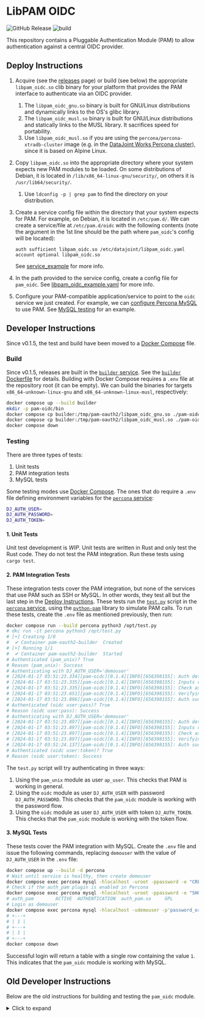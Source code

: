 # LibPAM OIDC

![GitHub Release](https://img.shields.io/github/v/release/datajoint-company/pam-oauth2)
![build](https://img.shields.io/github/actions/workflow/status/datajoint-company/pam-oauth2/release.yaml)

This repository contains a Pluggable Authentication Module (PAM) to allow authentication against a central OIDC provider.

## Deploy Instructions

1. Acquire (see the [releases](https://github.com/datajoint-company/pam-oauth2/releases) page) or build (see below) the appropriate `libpam_oidc.so` clib binary for your platform that provides the PAM interface to authenticate via an OIDC provider.
   1. The `libpam_oidc_gnu.so` binary is built for GNU/Linux distributions and dynamically links to the OS's glibc library.
   2. The `libpam_oidc_musl.so` binary is built for GNU/Linux distributions and statically links to the MUSL library. It sacrifices speed for portability.
   3. Use `libpam_oidc_musl.so` if you are using the `percona/percona-xtradb-cluster` image (e.g. in the [DataJoint Works Percona cluster](https://github.com/yambottle/dj-gitops/blob/3c08d41875aa54664cfb171af34f6edb2ab3b598/applications/k8s/deployments/percona-with-helm/pxc-pam-image/Dockerfile)), since it is based on Alpine Linux.
2. Copy `libpam_oidc.so` into the appropriate directory where your system expects new PAM modules to be loaded. On some distributions of Debian, it is located in `/lib/x86_64-linux-gnu/security/`, on others it is `/usr/lib64/security/`.
   1. Use `ldconfig -p | grep pam` to find the directory on your distribution.
3. Create a service config file within the directory that your system expects for PAM. For example, on Debian, it is located in `/etc/pam.d/`. We can create a service/file at `/etc/pam.d/oidc` with the following contents (note the argument in the 1st line should be the path where `pam_oidc`'s config will be located):

   ```text
   auth sufficient libpam_oidc.so /etc/datajoint/libpam_oidc.yaml
   account optional libpam_oidc.so
   ```

   See [service_example](./config/service_example) for more info.

4. In the path provided to the service config, create a config file for `pam_oidc`. See [libpam_oidc_example.yaml](./config/libpam_oidc_example.yaml) for more info.
5. Configure your PAM-compatible application/service to point to the `oidc` service we just created. For example, we can [configure Percona MySQL](https://docs.percona.com/percona-server/8.0/pam-plugin.html) to use PAM. See [MySQL testing](#3-mysql-tests) for an example.

## Developer Instructions

Since v0.1.5, the test and build have been moved to a [Docker Compose](./docker-compose.yml) file.

### Build

Since v0.1.5, releases are built in the [`builder` service](./docker-compose.yml). See the [`builder` Dockerfile](./docker/builder.dockerfile) for details. Building with Docker Compose requires a `.env` file at the repository root (it can be empty). We can build the binaries for targets `x86_64-unknown-linux-gnu` and `x86_64-unknown-linux-musl`, respectively:

```bash
docker compose up --build builder
mkdir -p pam-oidc/bin
docker compose cp builder:/tmp/pam-oauth2/libpam_oidc_gnu.so ./pam-oidc/bin/
docker compose cp builder:/tmp/pam-oauth2/libpam_oidc_musl.so ./pam-oidc/bin/
docker compose down
```

### Testing

There are three types of tests:

1. Unit tests
2. PAM integration tests
3. MySQL tests

Some testing modes use [Docker Compose](https://docs.docker.com/compose/).
The ones that do require a `.env` file defining environment variables for the [`percona` service](./docker-compose.yml):

```bash
DJ_AUTH_USER=
DJ_AUTH_PASSWORD=
DJ_AUTH_TOKEN=
```

#### 1. Unit Tests

Unit test development is _WIP_.
Unit tests are written in Rust and only test the Rust code. They do not test the PAM integration.
Run these tests using `cargo test`.

#### 2. PAM Integration Tests

These integration tests cover the PAM integration, but none of the services that use PAM such as SSH or MySQL.
In other words, they test all but the last step in the [Deploy Instructions](#deploy-instructions).
These tests run the [`test.py`](./tests/test.py) script in the [`percona` service](./docker-compose.yml), using the [`python-pam`](https://pypi.org/project/python-pam/) library to simulate PAM calls.
To run these tests, create the `.env` file as mentioned previously, then run:

```bash
docker compose run --build percona python3 /opt/test.py
# dkc run -it percona python3 /opt/test.py
# [+] Creating 1/0
#  ✔ Container pam-oauth2-builder  Created                                                                                              0.0s
# [+] Running 1/1
#  ✔ Container pam-oauth2-builder  Started                                                                                              0.4s
# Authenticated (pam_unix)? True
# Reason (pam_unix): Success
# Authenticating with DJ_AUTH_USER='demouser'
# [2024-01-17 03:51:23.334][pam-oidc][0.1.4][INFO][656398155]: Auth detected. Proceeding...
# [2024-01-17 03:51:23.335][pam-oidc][0.1.4][INFO][656398155]: Inputs read.
# [2024-01-17 03:51:23.335][pam-oidc][0.1.4][INFO][656398155]: Check as password.
# [2024-01-17 03:51:23.651][pam-oidc][0.1.4][INFO][656398155]: Verifying token.
# [2024-01-17 03:51:23.896][pam-oidc][0.1.4][INFO][656398155]: Auth success!
# Authenticated (oidc user:pass)? True
# Reason (oidc user:pass): Success
# Authenticating with DJ_AUTH_USER='demouser'
# [2024-01-17 03:51:23.897][pam-oidc][0.1.4][INFO][656398155]: Auth detected. Proceeding...
# [2024-01-17 03:51:23.897][pam-oidc][0.1.4][INFO][656398155]: Inputs read.
# [2024-01-17 03:51:23.897][pam-oidc][0.1.4][INFO][656398155]: Check as token.
# [2024-01-17 03:51:23.897][pam-oidc][0.1.4][INFO][656398155]: Verifying token.
# [2024-01-17 03:51:24.137][pam-oidc][0.1.4][INFO][656398155]: Auth success!
# Authenticated (oidc user:token)? True
# Reason (oidc user:token): Success
```

The `test.py` script will try authenticating in three ways:

1. Using the `pam_unix` module as user `ap_user`. This checks that PAM is working in general.
2. Using the `oidc` module as user `DJ_AUTH_USER` with password `DJ_AUTH_PASSWORD`. This checks that the `pam_oidc` module is working with the password flow.
3. Using the `oidc` module as user `DJ_AUTH_USER` with token `DJ_AUTH_TOKEN`. This checks that the `pam_oidc` module is working with the token flow.

#### 3. MySQL Tests

These tests cover the PAM integration with MySQL.
Create the `.env` file and issue the following commands, replacing `demouser` with the value of `DJ_AUTH_USER` in the `.env` file:

```bash
docker compose up --build -d percona
# Wait until service is healthy, then create demouser
docker compose exec percona mysql -hlocalhost -uroot -ppassword -e "CREATE USER 'demouser'@'%' IDENTIFIED WITH auth_pam AS 'oidc';"
# Check if the auth_pam plugin is enabled in Percona
docker compose exec percona mysql -hlocalhost -uroot -ppassword -e "SHOW PLUGINS;" | grep auth_pam
# auth_pam        ACTIVE  AUTHENTICATION  auth_pam.so     GPL
# Login as demouser
docker compose exec percona mysql -hlocalhost -udemouser -p'password_or_token_in_dot_env' -e "SELECT 1;"
# +---+
# | 1 |
# +---+
# | 1 |
# +---+
docker compose down
```

Successful login will return a table with a single row containing the value `1`.
This indicates that the `pam_oidc` module is working with MySQL.

## Old Developer Instructions

Below are the old instructions for building and testing the `pam_oidc` module.

<details>
<summary>Click to expand</summary>

### Build

```bash
cd ./pam-oidc && cargo build; cd ..  # DEBUG
cd ./pam-oidc && cargo build --release; cd ..  # PROD
```

### Validate PAM with test cases

Create `.env` file in the root directory with the following:
```
DJ_AUTH_USER=
DJ_AUTH_PASSWORD=
DJ_AUTH_TOKEN=
```
See tests in `tests` subdirectory. The header comment gives hints how to run them.

### Testing `pam_unix` Plugin in Percona

Following [Percona blog post](https://www.percona.com/blog/getting-percona-pam-to-work-with-percona-server-its-client-apps/):

```console
❯ alias dkc='docker compose'
❯ dkc up --build -d percona
❯ dkc exec -it percona mysql -hlocalhost -uroot -ppassword -e "SHOW PLUGINS;" | grep auth_pam
auth_pam        ACTIVE  AUTHENTICATION  auth_pam.so     GPL
❯ dkc exec -it percona mysql -hlocalhost -uroot -ppassword
mysql: [Warning] Using a password on the command line interface can be insecure.
Welcome to the MySQL monitor.  Commands end with ; or \g.
Your MySQL connection id is 19
Server version: 8.0.34-26 Percona Server (GPL), Release 26, Revision 0fe62c85

Copyright (c) 2009-2023 Percona LLC and/or its affiliates
Copyright (c) 2000, 2023, Oracle and/or its affiliates.

Oracle is a registered trademark of Oracle Corporation and/or its
affiliates. Other names may be trademarks of their respective
owners.

Type 'help;' or '\h' for help. Type '\c' to clear the current input statement.

mysql> CREATE USER ap_user IDENTIFIED WITH auth_pam;
Query OK, 0 rows affected (0.04 sec)

mysql> DELETE FROM mysql.user WHERE USER='';
Query OK, 0 rows affected (0.00 sec)

mysql> FLUSH PRIVILEGES;
Query OK, 0 rows affected (0.02 sec)

mysql>
Bye
❯ dkc exec -it percona mysql -hlocalhost -uap_user -ppassword
# Success
```

### Start

To do in local folder
`cargo init`


### Debug

`cargo run`

### Build (debug, prod)

`cargo build`
`cargo build --release`


### test case (needed to install gcc, g++, openssl, libressl-dev, pkgconfig, OPENSSL_DIR=/etc/ssl)

*as root

apk add g++ libressl-dev
apt-get install libssl-dev pkg-config -y
apt-get install musl-tools -y

apt-get install libssl-dev pkg-config build-essential libpam0g-dev libpam0g -y

*as user

cd /workspace/pam-oidc

cargo build

echo shh | PAM_TYPE=auth PAM_USER=raphael ./pam_oidc/target/release/pam_oidc ./sample.yaml


### cross-compile

rustup target add x86_64-unknown-linux-gnu
rustup target add x86_64-unknown-linux-musl
rustup show
cargo build --target x86_64-unknown-linux-musl --features vendored
cargo build --release --target x86_64-unknown-linux-musl

### testing (current on 07/01/21)

cp pam-oidc/test /etc/pam.d/
cp pam-oidc/target/debug/libpam_oidc.so /lib/x86_64-linux-gnu/security/
python3 /workspace/test.py

</details>